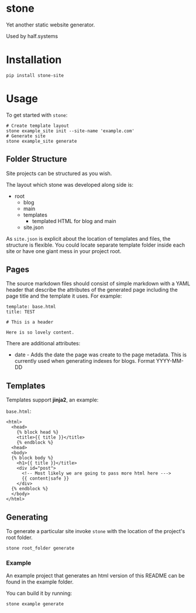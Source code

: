 # stone

Yet another static website generator.

Used by half.systems


# Installation


    pip install stone-site


# Usage

To get started with `stone`:

    # Create template layout
    stone example_site init --site-name 'example.com'
    # Generate site
    stone example_site generate


## Folder Structure

Site projects can be structured as you wish.

The layout which stone was developed along side is:

* root
  * blog
  * main
  * templates
    * templated HTML for blog and main
  * site.json

As `site.json` is explicit about the location of templates and files, the
structure is flexible. You could locate separate template folder inside each
site or have one giant mess in your project root.


## Pages

The source markdown files should consist of simple markdown with a YAML header
that describe the attributes of the generated page including the page title and
the template it uses. For example:


```
template: base.html
title: TEST

# This is a header

Here is so lovely content.
```

There are additional attributes:

* date - Adds the date the page was create to the page metadata. This is
  currently used when generating indexes for blogs. Format YYYY-MM-DD


## Templates

Templates support **jinja2**, an example:

`base.html`:

    <html>
      <head>
        {% block head %}
        <title>{{ title }}</title>
        {% endblock %}
      <head>
      <body>
      {% block body %}
        <h1>{{ title }}</title>
        <div id="post">
          <!-- Most likely we are going to pass more html here --->
          {{ content|safe }}
        </div>
      {% endblock %}
      </body>
    </html>


## Generating

To generate a particular site invoke `stone` with the location of the
project's root folder.

```
stone root_folder generate
```

### Example

An example project that generates an html version of this README can be found in
the example folder.

You can build it by running:

```
stone example generate
```

